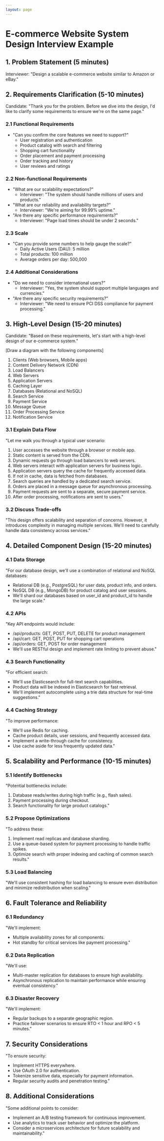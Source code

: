 ```yaml
---
layout: page
---
```


# E-commerce Website System Design Interview Example

## 1. Problem Statement (5 minutes)

Interviewer: "Design a scalable e-commerce website similar to Amazon or eBay."

## 2. Requirements Clarification (5-10 minutes)

Candidate: "Thank you for the problem. Before we dive into the design, I'd like to clarify some requirements to ensure we're on the same page."

### 2.1 Functional Requirements
- "Can you confirm the core features we need to support?"
  - User registration and authentication
  - Product catalog with search and filtering
  - Shopping cart functionality
  - Order placement and payment processing
  - Order tracking and history
  - User reviews and ratings

### 2.2 Non-functional Requirements
- "What are our scalability expectations?"
  - Interviewer: "The system should handle millions of users and products."
- "What are our reliability and availability targets?"
  - Interviewer: "We're aiming for 99.99% uptime."
- "Are there any specific performance requirements?"
  - Interviewer: "Page load times should be under 2 seconds."

### 2.3 Scale
- "Can you provide some numbers to help gauge the scale?"
  - Daily Active Users (DAU): 5 million
  - Total products: 100 million
  - Average orders per day: 500,000

### 2.4 Additional Considerations
- "Do we need to consider international users?"
  - Interviewer: "Yes, the system should support multiple languages and currencies."
- "Are there any specific security requirements?"
  - Interviewer: "We need to ensure PCI DSS compliance for payment processing."

## 3. High-Level Design (15-20 minutes)

Candidate: "Based on these requirements, let's start with a high-level design of our e-commerce system."

[Draw a diagram with the following components]

1. Clients (Web browsers, Mobile apps)
2. Content Delivery Network (CDN)
3. Load Balancers
4. Web Servers
5. Application Servers
6. Caching Layer
7. Databases (Relational and NoSQL)
8. Search Service
9. Payment Service
10. Message Queue
11. Order Processing Service
12. Notification Service

### 3.1 Explain Data Flow
"Let me walk you through a typical user scenario:
1. User accesses the website through a browser or mobile app.
2. Static content is served from the CDN.
3. Dynamic requests go through load balancers to web servers.
4. Web servers interact with application servers for business logic.
5. Application servers query the cache for frequently accessed data.
6. If not in cache, data is fetched from databases.
7. Search queries are handled by a dedicated search service.
8. Orders are placed in a message queue for asynchronous processing.
9. Payment requests are sent to a separate, secure payment service.
10. After order processing, notifications are sent to users."

### 3.2 Discuss Trade-offs
"This design offers scalability and separation of concerns. However, it introduces complexity in managing multiple services. We'll need to carefully handle data consistency across services."

## 4. Detailed Component Design (15-20 minutes)

### 4.1 Data Storage
"For our database design, we'll use a combination of relational and NoSQL databases:
- Relational DB (e.g., PostgreSQL) for user data, product info, and orders.
- NoSQL DB (e.g., MongoDB) for product catalog and user sessions.
- We'll shard our databases based on user_id and product_id to handle the large scale."

### 4.2 APIs
"Key API endpoints would include:
- /api/products: GET, POST, PUT, DELETE for product management
- /api/cart: GET, POST, PUT for shopping cart operations
- /api/orders: GET, POST for order management
- We'll use RESTful design and implement rate limiting to prevent abuse."

### 4.3 Search Functionality
"For efficient search:
- We'll use Elasticsearch for full-text search capabilities.
- Product data will be indexed in Elasticsearch for fast retrieval.
- We'll implement autocomplete using a trie data structure for real-time suggestions."

### 4.4 Caching Strategy
"To improve performance:
- We'll use Redis for caching.
- Cache product details, user sessions, and frequently accessed data.
- Implement a write-through cache for consistency.
- Use cache aside for less frequently updated data."

## 5. Scalability and Performance (10-15 minutes)

### 5.1 Identify Bottlenecks
"Potential bottlenecks include:
1. Database reads/writes during high traffic (e.g., flash sales).
2. Payment processing during checkout.
3. Search functionality for large product catalogs."

### 5.2 Propose Optimizations
"To address these:
1. Implement read replicas and database sharding.
2. Use a queue-based system for payment processing to handle traffic spikes.
3. Optimize search with proper indexing and caching of common search results."

### 5.3 Load Balancing
"We'll use consistent hashing for load balancing to ensure even distribution and minimize redistribution when scaling."

## 6. Fault Tolerance and Reliability

### 6.1 Redundancy
"We'll implement:
- Multiple availability zones for all components.
- Hot standby for critical services like payment processing."

### 6.2 Data Replication
"We'll use:
- Multi-master replication for databases to ensure high availability.
- Asynchronous replication to maintain performance while ensuring eventual consistency."

### 6.3 Disaster Recovery
"We'll implement:
- Regular backups to a separate geographic region.
- Practice failover scenarios to ensure RTO < 1 hour and RPO < 5 minutes."

## 7. Security Considerations
"To ensure security:
- Implement HTTPS everywhere.
- Use OAuth 2.0 for authentication.
- Tokenize sensitive data, especially for payment information.
- Regular security audits and penetration testing."

## 8. Additional Considerations
"Some additional points to consider:
- Implement an A/B testing framework for continuous improvement.
- Use analytics to track user behavior and optimize the platform.
- Consider a microservices architecture for future scalability and maintainability."

